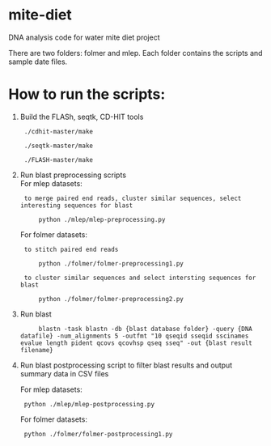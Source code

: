 # mite-diet
DNA analysis code for water mite diet project

There are two folders: folmer and mlep. Each folder contains the scripts and sample date files.

# How to run the scripts:
1. Build the FLASh, seqtk, CD-HIT tools

		./cdhit-master/make 
		
		./seqtk-master/make
		
		./FLASH-master/make

2. Run blast preprocessing scripts  
	For mlep datasets:
		
		to merge paired end reads, cluster similar sequences, select interesting sequences for blast
		
			python ./mlep/mlep-preprocessing.py 
 
	For folmer datasets:
		
		to stitch paired end reads
		
			python ./folmer/folmer-preprocessing1.py  
		
		to cluster similar sequences and select intersting sequences for blast
			
			python ./folmer/folmer-preprocessing2.py  

3. Run blast 
			
			blastn -task blastn -db {blast database folder} -query {DNA datafile} -num_alignments 5 -outfmt "10 qseqid sseqid sscinames evalue length pident qcovs qcovhsp qseq sseq" -out {blast result filename}

4. Run blast postprocessing script to filter blast results and output summary data in CSV files
	
	For mlep datasets:
		
		python ./mlep/mlep-postprocessing.py  
	
	For folmer datasets:
		
		python ./folmer/folmer-postprocessing1.py



